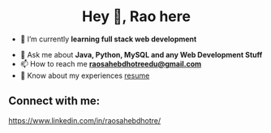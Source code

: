 <h1 align="center"> Hey 👋, Rao here </h1>

- 🌱 I’m currently **learning full stack web development**
<!--- 👯 I’m looking to collaborate on ...
- 🤔 I’m looking for help with ... -->
- 💬 Ask me about **Java, Python, MySQL and any Web Development Stuff**
- 📫 How to reach me  **raosahebdhotreedu@gmail.com**
- 📄 Know about my experiences <a href="https://docs.google.com/document/d/11ac4CVeBVC1-VkMNYUQMtDgCgxH48u9lKUCM1OogI60/edit?usp=sharing" target="_blank">resume</a>
<!--- 😄 Pronouns: ...
- ⚡ Fun fact: ...-->
## Connect with me:
https://www.linkedin.com/in/raosahebdhotre/

